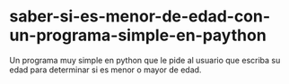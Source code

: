 # saber-si-es-menor-de-edad-con-un-programa-simple-en-paython
Un programa muy simple en python que le pide al usuario que escriba su edad para determinar si es menor o mayor de edad.
